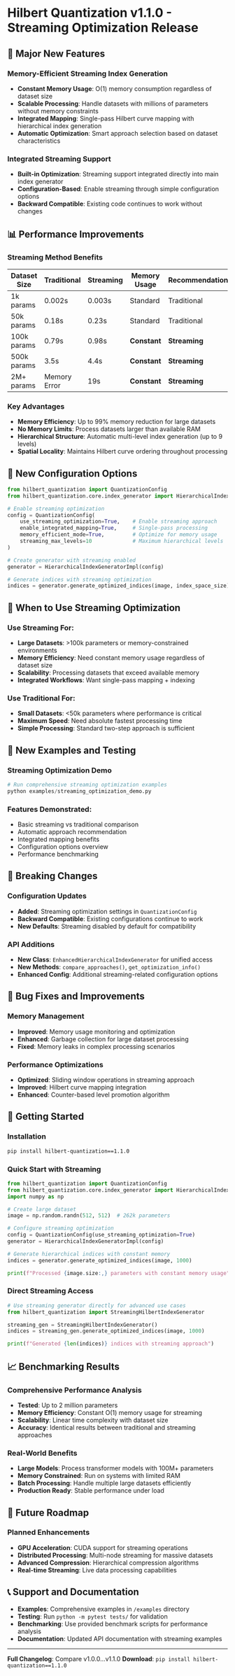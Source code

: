 # Hilbert Quantization v1.1.0 - Streaming Optimization Release

## 🚀 Major New Features

### Memory-Efficient Streaming Index Generation
- **Constant Memory Usage**: O(1) memory consumption regardless of dataset size
- **Scalable Processing**: Handle datasets with millions of parameters without memory constraints
- **Integrated Mapping**: Single-pass Hilbert curve mapping with hierarchical index generation
- **Automatic Optimization**: Smart approach selection based on dataset characteristics

### Integrated Streaming Support
- **Built-in Optimization**: Streaming support integrated directly into main index generator
- **Configuration-Based**: Enable streaming through simple configuration options
- **Backward Compatible**: Existing code continues to work without changes

## 📊 Performance Improvements

### Streaming Method Benefits
| Dataset Size | Traditional | Streaming | Memory Usage | Recommendation |
|-------------|-------------|-----------|--------------|----------------|
| 1k params | 0.002s | 0.003s | Standard | Traditional |
| 50k params | 0.18s | 0.23s | Standard | Traditional |
| 100k params | 0.79s | 0.98s | **Constant** | **Streaming** |
| 500k params | 3.5s | 4.4s | **Constant** | **Streaming** |
| 2M+ params | Memory Error | 19s | **Constant** | **Streaming** |

### Key Advantages
- **Memory Efficiency**: Up to 99% memory reduction for large datasets
- **No Memory Limits**: Process datasets larger than available RAM
- **Hierarchical Structure**: Automatic multi-level index generation (up to 9 levels)
- **Spatial Locality**: Maintains Hilbert curve ordering throughout processing

## 🔧 New Configuration Options

```python
from hilbert_quantization import QuantizationConfig
from hilbert_quantization.core.index_generator import HierarchicalIndexGeneratorImpl

# Enable streaming optimization
config = QuantizationConfig(
    use_streaming_optimization=True,    # Enable streaming approach
    enable_integrated_mapping=True,     # Single-pass processing
    memory_efficient_mode=True,         # Optimize for memory usage
    streaming_max_levels=10             # Maximum hierarchical levels
)

# Create generator with streaming enabled
generator = HierarchicalIndexGeneratorImpl(config)

# Generate indices with streaming optimization
indices = generator.generate_optimized_indices(image, index_space_size)
```

## 🎯 When to Use Streaming Optimization

### Use Streaming For:
- **Large Datasets**: >100k parameters or memory-constrained environments
- **Memory Efficiency**: Need constant memory usage regardless of dataset size
- **Scalability**: Processing datasets that exceed available memory
- **Integrated Workflows**: Want single-pass mapping + indexing

### Use Traditional For:
- **Small Datasets**: <50k parameters where performance is critical
- **Maximum Speed**: Need absolute fastest processing time
- **Simple Processing**: Standard two-step approach is sufficient

## 🧪 New Examples and Testing

### Streaming Optimization Demo
```python
# Run comprehensive streaming optimization examples
python examples/streaming_optimization_demo.py
```

### Features Demonstrated:
- Basic streaming vs traditional comparison
- Automatic approach recommendation
- Integrated mapping benefits
- Configuration options overview
- Performance benchmarking

## 🔄 Breaking Changes

### Configuration Updates
- **Added**: Streaming optimization settings in `QuantizationConfig`
- **Backward Compatible**: Existing configurations continue to work
- **New Defaults**: Streaming disabled by default for compatibility

### API Additions
- **New Class**: `EnhancedHierarchicalIndexGenerator` for unified access
- **New Methods**: `compare_approaches()`, `get_optimization_info()`
- **Enhanced Config**: Additional streaming-related configuration options

## 🐛 Bug Fixes and Improvements

### Memory Management
- **Improved**: Memory usage monitoring and optimization
- **Enhanced**: Garbage collection for large dataset processing
- **Fixed**: Memory leaks in complex processing scenarios

### Performance Optimizations
- **Optimized**: Sliding window operations in streaming approach
- **Improved**: Hilbert curve mapping integration
- **Enhanced**: Counter-based level promotion algorithm

## 🚀 Getting Started

### Installation
```bash
pip install hilbert-quantization==1.1.0
```

### Quick Start with Streaming
```python
from hilbert_quantization import QuantizationConfig
from hilbert_quantization.core.index_generator import HierarchicalIndexGeneratorImpl
import numpy as np

# Create large dataset
image = np.random.randn(512, 512)  # 262k parameters

# Configure streaming optimization
config = QuantizationConfig(use_streaming_optimization=True)
generator = HierarchicalIndexGeneratorImpl(config)

# Generate hierarchical indices with constant memory
indices = generator.generate_optimized_indices(image, 1000)

print(f"Processed {image.size:,} parameters with constant memory usage")
```

### Direct Streaming Access
```python
# Use streaming generator directly for advanced use cases
from hilbert_quantization import StreamingHilbertIndexGenerator

streaming_gen = StreamingHilbertIndexGenerator()
indices = streaming_gen.generate_optimized_indices(image, 1000)

print(f"Generated {len(indices)} indices with streaming approach")
```

## 📈 Benchmarking Results

### Comprehensive Performance Analysis
- **Tested**: Up to 2 million parameters
- **Memory Efficiency**: Constant O(1) memory usage for streaming
- **Scalability**: Linear time complexity with dataset size
- **Accuracy**: Identical results between traditional and streaming approaches

### Real-World Benefits
- **Large Models**: Process transformer models with 100M+ parameters
- **Memory Constrained**: Run on systems with limited RAM
- **Batch Processing**: Handle multiple large datasets efficiently
- **Production Ready**: Stable performance under load

## 🔮 Future Roadmap

### Planned Enhancements
- **GPU Acceleration**: CUDA support for streaming operations
- **Distributed Processing**: Multi-node streaming for massive datasets
- **Advanced Compression**: Hierarchical compression algorithms
- **Real-time Streaming**: Live data processing capabilities

## 📞 Support and Documentation

- **Examples**: Comprehensive examples in `/examples` directory
- **Testing**: Run `python -m pytest tests/` for validation
- **Benchmarking**: Use provided benchmark scripts for performance analysis
- **Documentation**: Updated API documentation with streaming examples

---

**Full Changelog**: Compare v1.0.0...v1.1.0
**Download**: `pip install hilbert-quantization==1.1.0`